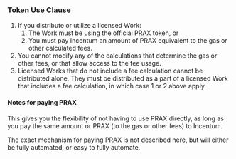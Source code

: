 ### Token Use Clause

1. If you distribute or utilize a licensed Work:
   1. The Work must be using the official PRAX token, or
   2. You must pay Incentum an amount of PRAX equivalent to the gas or other calculated fees.
2. You cannot modify any of the calculations that determine the gas or other fees, or that allow access to the fee usage.
3. Licensed Works that do not include a fee calculation cannot be distributed alone. They must be distributed as a part of a licensed Work that includes a fee calculation, in which case 1 or 2 above apply.

#### Notes for paying PRAX

This gives you the flexibility of not having to use PRAX directly, as long as you pay the same amount or PRAX (to the gas or other fees) to Incentum. 

The exact mechanism for paying PRAX is not described here, but will either be fully automated, or easy to fully automate.
